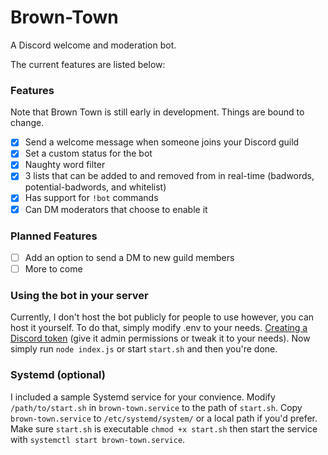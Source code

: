 # Brown-Town
A Discord welcome and moderation bot.

The current features are listed below:

### Features

Note that Brown Town is still early in development. Things are bound to change.

- [x] Send a welcome message when someone joins your Discord guild
- [x] Set a custom status for the bot
- [x] Naughty word filter
- [x] 3 lists that can be added to and removed from in real-time (badwords, potential-badwords, and whitelist)
- [x] Has support for `!bot` commands
- [x] Can DM moderators that choose to enable it

### Planned Features

- [ ] Add an option to send a DM to new guild members
- [ ] More to come

### Using the bot in your server
Currently, I don't host the bot publicly for people to use however, you can host it yourself. To do that, simply modify .env to your needs. [Creating a Discord token](https://www.writebots.com/discord-bot-token/) (give it admin permissions or tweak it to your needs). Now simply run `node index.js` or start `start.sh` and then you're done.

### Systemd (optional)
I included a sample Systemd service for your convience. Modify `/path/to/start.sh` in `brown-town.service` to the path of `start.sh`. Copy `brown-town.service` to `/etc/systemd/system/` or a local path if you'd prefer. Make sure `start.sh` is executable `chmod +x start.sh` then start the service with `systemctl start brown-town.service`.
